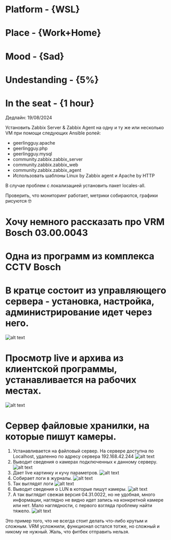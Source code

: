 # Platform     - {WSL}
# Place        - {Work+Home}
# Mood         - {Sad}
# Undestanding - {5%}
# In the seat  - {1 hour}

Дедлайн: 19/08/2024

Установить Zabbix Server & Zabbix Agent на одну и ту же или несколько VM при помощи следующих Ansible ролей:
- geerlingguy.apache
- geerlingguy.php
- geerlingguy.mysql
- community.zabbix.zabbix_server
- community.zabbix.zabbix_web
- community.zabbix.zabbix_agent
- Использовать шаблоны Linux by Zabbix agent и Apache by HTTP

В случае проблем с локализацией установить пакет locales-all.

Проверить, что мониторинг работает, метрики собираются, графики рисуются 🤓

# Хочу немного рассказать про VRM Bosch 03.00.0043
# Одна из программ из комплекса CCTV Bosch
# В кратце состоит из управляющего сервера - установка, настройка, администрирование идет через него.
![alt text](assets/vrm_7.png)
# Просмотр live и архива из клиентской программы, устанавливается на рабочих местах.
![alt text](assets/vrm_8.png)
# Сервер файловые хранилки, на которые пишут камеры.
1. Устанавливается на файловый сервер. На сервере доступна по Localhost, удаленно по адресу сервера 192.168.42.244
![alt text](assets/vrm_2.png)
2. Выводит сведения о камерах подключенных к данному серверу.
![alt text](assets/vrm_1.png)
3. Дает live картинку и кучу параметров.
![alt text](assets/vrm_3.png)
4. Собирает логи в журналы.
![alt text](assets/vrm_4.png)
5. Так выглядят логи
![alt text](assets/vrm_5.png)
6. Выводит сведения о LUN в которые пишут камеры.
![alt text](assets/vrm_6.png)
7. А так выглядит свежая версия 04.31.0022, но не удобная, много информации, 
наглядно не видно идет запись на конкретной камере или нет. Мало наглядности, 
с первого взгляда проблему найти тяжело.
![alt text](assets/vrm_9.png)

Это пример того, что не всегда стоит делать что-либо крутым и сложным.
VRM усложнили, функционал остался тотже, но сложный и никому не нужный.
Жаль, что фитбек отправить нельзя.



